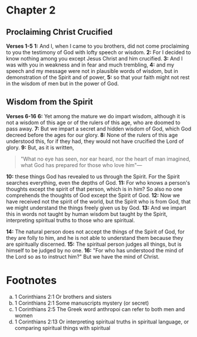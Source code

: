 # Chapter 2
## Proclaiming Christ Crucified
**Verses 1-5**
**1:** And I, when I came to you brothers, did not come proclaiming to you the testimony of God with lofty speech or wisdom.
**2:** For I decided to know nothing among you except Jesus Christ and him crucified.
**3:** And I was with you in weakness and in fear and much trembling,
**4:** and my speech and my message were not in plausible words of wisdom, but in demonstration of the Spirit and of power,
**5:** so that your faith might not rest in the wisdom of men but in the power of God.

## Wisdom from the Spirit
**Verses 6-16**
**6:** Yet among the mature we do impart wisdom, although it is not a wisdom of this age or of the rulers of this age, who are doomed to pass away.
**7:** But we impart a secret and hidden wisdom of God, which God decreed before the ages for our glory.
**8:** None of the rulers of this age understood this, for if they had, they would not have crucified the Lord of glory.
**9:** But, as it is written,
> "What no eye has seen, nor ear heard,
> nor the heart of man imagined,
> what God has prepared for those who love him"—

**10:** these things God has revealed to us through the Spirit. For the Spirit searches everything, even the depths of God.
**11:** For who knows a person's thoughts except the spirit of that person, which is in him? So also no one comprehends the thoughts of God except the Spirit of God.
**12:** Now we have received not the spirit of the world, but the Spirit who is from God, that we might understand the things freely given us by God. 
**13:** And we impart this in words not taught by human wisdom but taught by the Spirit, interpreting spiritual truths to those who are spiritual.

**14:** The natural person does not accept the things of the Spirit of God, for they are folly to him, and he is not able to understand them because they are spiritually discerned.
**15:** The spiritual person judges all things, but is himself to be judged by no one.
**16:** "For who has understood the mind of the Lord so as to instruct him?" But we have the mind of Christ.

# Footnotes
<ol type='a'>
	<li>1 Corinthians 2:1 Or brothers and sisters</li>
	<li>1 Corinthians 2:1 Some manuscripts mystery (or secret)</li>
	<li>1 Corinthians 2:5 The Greek word anthropoi can refer to both men and women</li>
	<li>1 Corinthians 2:13 Or interpreting spiritual truths in spiritual language, or comparing spiritual things with spiritual</li>
</ol>
